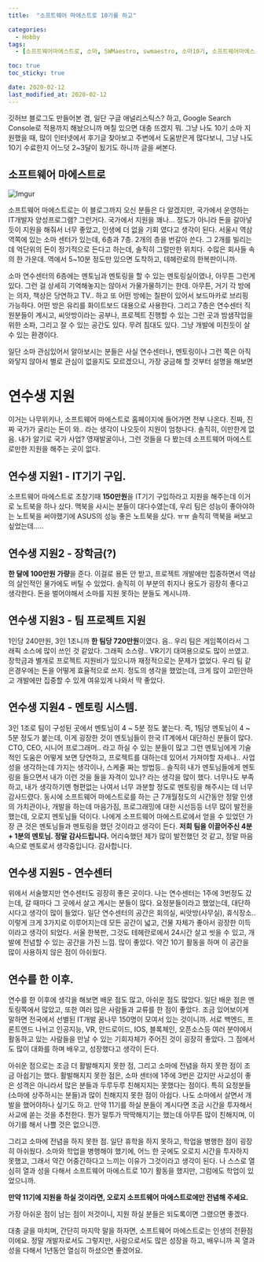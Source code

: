 ```yaml
---
title:  "소프트웨어 마에스트로 10기를 하고" 

categories:
  - Hobby
tags:
  - [소프트웨어마에스트로, 소마, SWMaestro, swmaestro, 소마10기, 소프트웨어마에스트로 10기]

toc: true
toc_sticky: true

date: 2020-02-12
last_modified_at: 2020-02-12
---
```


깃허브 블로그도 만들어본 겸, 일단 구글 애널리스틱스? 하고, Google Search Console로 적용까지 해놨으니까 며칠 있으면 대충 뜨겠지 뭐.
그냥 나도 10기 소마 지원했을 때, 많이 인터넷에서 후기글 찾아보고 주변에서 도움받은게 많다보니, 그냥 나도 10기 수료한지 어느덧 2~3달이 됬기도 하니까 글을 써본다.


## 소프트웨어 마에스트로


![Imgur](https://i.imgur.com/KxLtqD3.jpg)


소프트웨어 마에스트로는 이 블로그까지 오신 분들은 다 알겠지만, 국가에서 운영하는 IT개발자 양성프로그램? 그런거다. 국가에서 지원을 꽤나... 정도가 아니라 돈을 갈아넣듯이 지원을 해줘서 너무 좋았고, 인생에 더 없을 기회 였다고 생각이 된다. 
서울시 역삼역쪽에 있는 소마 센터가 있는데, 6층과 7층. 2개의 층을 번갈아 쓴다. 그 2개를 빌리는데 억단위의 돈이 정기적으로 든다고 하는데, 솔직히 그럴만한 위치다. 수많은 회사들 속의 한 가운데. 역에서 5~10분 정도만 있으면 도착하고, 테헤란로의 한복판이니까.

소마 연수센터의 6층에는 멘토님과 멘토링을 할 수 있는 멘토링실이였나, 아무튼 그런게 있다. 그런 걸 상세히 기억해놓지는 않아서 가물가물하기는 한데. 아무튼, 거기 각 방에는 의자, 책상은 당연하고 TV.. 하고 또 어떤 방에는 칠판이 있어서 보드마카로 브리핑 가능하다. 어떤 방은 유리를 화이트보드 대용으로 사용한다.
그리고 7층은 연수센터 직원분들이 계시고, 씨앗방이라는 공부나, 프로젝트 진행할 수 있는 그런 곳과 밤샘작업을 위한 소파, 그리고 잘 수 있는 공간도 있다. 무려 침대도 있다. 그냥 개발에 미친듯이 살 수 있는 환경이다.

일단 소마 관심있어서 알아보시는 분들은 사실 연수센터나, 멘토링이나 그런 쪽은 아직 와닿지 않아서 별로 관심이 없을지도 모르겠으니, 가장 궁금해 할 것부터 설명을 해보면

# 연수생 지원


이거는 나무위키나, 소프트웨어 마에스트로 홈페이지에 들어가면 전부 나온다. 진짜, 진짜 국가가 굴리는 돈이 와.. 라는 생각이 나오듯이 지원이 엄청나다. 솔직히, 이만한게 없음. 
내가 알기로 국가 사업? 영재발굴이나, 그런 것들을 다 봤는데 소프트웨어 마에스트로만한 지원을 해주는 곳이 없다. 

## 연수생 지원1 - IT기기 구입.

소프트웨어 마에스트로 초창기때 **150만원**을 IT기기 구입하라고 지원을 해주는데 이거로 노트북을 하나 샀다. 맥북을 사시는 분들이 대다수였는데, 우리 팀은 성능이 좋아야하는 노트북을 써야했기에 ASUS의 성능 좋은 노트북을 샀다. ㅠㅠ
솔직히 맥북을 써보고 싶었는데.....

## 연수생 지원2 - 장학금(?)

**한 달에 100만원 가량**을 준다. 이걸로 용돈 안 받고, 프로젝트 개발에만 집중하면서 역삼의 살인적인 물가에도 버틸 수 있었다. 솔직히 이 부분의 취지나 용도가 굉장히 좋다고 생각한다. 돈을 벌어야해서 소마를 지원 못하는 분들도 계시니까.

## 연수생 지원3 - 팀 프로젝트 지원

1인당 240만원, 3인 1조니까 **한 팀당 720만원**이였다. 음.. 우리 팀은 게임쪽이라서 그래픽 소스에 많이 쓰인 것 같았다. 그래픽 소스랑.. VR기기 대여용으로도 많이 쓰였고. 장학금과 별개로 프로젝트 지원비가 있으니까 재정적으로는 
문제가 없었다. 우리 팀 같은경우에는 돈을 어떻게 효율적으로 쓰지. 정도의 생각을 했었는데, 크게 많이 고민안하고 개발에만 집중할 수 있게 여유있게 나와서 딱 좋았다. 

## 연수생 지원4 - 멘토링 시스템.

3인 1조로 팀이 구성된 곳에서 멘토님이 4 ~ 5분 정도 붙는다. 즉, 1팀당 멘토님이 4 ~ 5분 정도가 붙는데, 이게 굉장한 것이 멘토님들이 한국 IT계에서 대단하신 분들이 많다. CTO, CEO, 시니어 프로그래머.. 라고 하실 수 있는 분들이 많고
그런 멘토님에게 기술적인 도움은 어떻게 보면 당연하고, 프로젝트를 대하는데 있어서 가져야할 자세나.. 사업성을 생각하는데 가지는 생각이나, 스케줄 짜는 방법등.. 솔직히 내가 멘토님들에게 멘토링을 들으면서 내가 이런 것을 들을 자격이 있나?
라는 생각을 많이 했다. 너무나도 부족하고, 내가 생각하기엔 형편없는 나여서 너무 과분할 정도로 멘토링을 해주시는 데 너무 감사드렸다. 동시에 소프트웨어 마에스트로를 하는 근 7개월정도의 시간동안 정말 인생의 가치관이나, 개발을 하는데 마음가짐,
프로그래밍에 대한 시선등등 너무 많이 발전을 했는데, 오로지 멘토님들 덕이다. 나에게 소프트웨어 마에스트로에서 얻을 수 있었던 가장 큰 것은 멘토님들과 멘토링을 했던 것이라고 생각이 든다. 
**저희 팀을 이끌어주신 4분 + 1분의 멘토님. 정말 감사드립니다.** 어리숙했던 제가 많이 발전했던 것 같고, 정말 마음 속으로 멘토로서 생각중입니다. 감사합니다.

## 연수생 지원5 - 연수센터 

위에서 서술했지만 연수센터도 굉장히 좋은 곳이다. 나는 연수센터는 1주에 3번정도 갔는데, 갈 때마다 그 곳에서 살고 계시는 분들이 많다. 요정분들이라고 했었는데, 대단하시다고 생각이 많이 들었다. 
일단 연수센터의 공간은 회의실, 씨앗방(사무실), 휴식장소.. 이렇게 크게 3가지로 이루어지는데 모든 공간이 넓고, 건물 자체가 좋아서 굉장한 이득이라고 생각이 되었다. 서울 한복판, 그것도 테헤란로에서 24시간 살고 씻을 수 있고, 개발에 전념할 수 있는
공간을 가진 느낌. 많이 좋았다. 약간 10기 활동을 하며 이 공간을 많이 사용하지 않은 점이 아쉬웠다. 

## 연수를 한 이후.


연수를 한 이후에 생각을 해보면 배운 점도 많고, 아쉬운 점도 많았다. 일단 배운 점은 멘토링쪽에서 많았고, 또한 여러 많은 사람들과 교류를 한 점이 좋았다. 조금 있어보이게 말하면 전국에서 선별된 IT개발 꿈나무 150명이 모여서 있는 것이니까.
서로 백엔드, 프론트엔드 나뉘고 인공지능, VR, 안드로이드, IOS, 블록체인, 오픈소스등 여러 분야에서 활동하고 있는 사람들을 만날 수 있는 기회자체가 주어진 것이 굉장히 좋았다. 그 점에서도 많이 대화를 하며 배우고, 성장했다고 생각이 든다. 


아쉬운 점으로는 조금 더 활발해지지 못한 점, 그리고 소마에 전념을 하지 못한 점이 조금 아쉽기는 했다. 활발해지지 못한 점은, 소마 센터에 1주에 3번은 갔지만 사교성이 좋은 성격은 아니라서 많은 분들과 두루두루 친해지지는 못했다는 점이다. 
특히 요정분들(소마에 상주하시는 분들)과 많이 친해지지 못한 점이 아쉽다. 나도 소마에서 살면서 개발을 했어야하나 싶기도 하고. 만약 11기를 하실 분들이 계시다면 조금 시간을 투자해서 사교에 쏟는 것을 추천한다. 뭔가 말투가 딱딱해지기는 했는데
아무튼 많이 친해지며, 이야기를 해서 나쁠 것은 없으니깐. 

그리고 소마에 전념을 하지 못한 점. 일단 휴학을 하지 못하고, 학업을 병행한 점이 굉장히 아쉬웠다. 소마와 학업을 병행해야 했기에, 어느 한 곳에도 오로지 시간을 투자하지 못했고, 그래서 약간 어중간하다고 느끼는 이유가 그것이라고 생각이 된다.
나 스스로 열심히 열과 성을 다해서 소프트웨어 마에스트로 10기 활동을 했지만, 그럼에도 학업이 있었으니까. 

**만약 11기에 지원을 하실 것이라면, 오로지 소프트웨어 마에스트로에만 전념해 주세요.** 

가장 아쉬운 점이 남는 점이 저것이니, 지원 하실 분들은 되도록이면 그랬으면 좋겠다. 

대충 글을 마치며, 간단히 마지막 말을 하자면, 소프트웨어 마에스트로는 인생의 전환점이에요. 정말 개발자로서도 그렇지만, 사람으로서도 많은 성장을 하고, 배우니까 꼭 열과 성을 다해서 1년동안 열심히 하셨으면 좋겠어요. 
